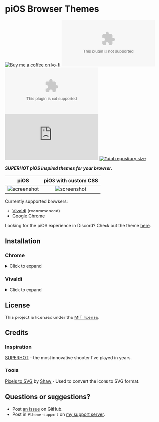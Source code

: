 [preview1]: https://github.com/Saltssaumure/pios-browser-theme/assets/29710355/87869b98-f04c-4324-a779-720c1234cd2b
[preview2]: https://github.com/Saltssaumure/pios-browser-theme/assets/29710355/bffbbf99-9a6d-4e0a-a65a-e9f6b3732375
[preview3]: https://github.com/Saltssaumure/pios-browser-theme/assets/29710355/61a45297-c8a1-4064-a0fc-218d6465cf4b
[preview4]: https://github.com/Saltssaumure/pios-browser-theme/assets/29710355/0652c7d6-d17e-425c-be64-cbbcc52e71e1

[github]:   https://github.com/Saltssaumure/pios-browser-theme
[issues]:   https://github.com/Saltssaumure/pios-browser-theme/issues
[license]:  https://github.com/Saltssaumure/pios-browser-theme/blob/main/LICENSE
[discord]:  https://discord.gg/uy8nKQVatp

[ko-fi]:                https://ko-fi.com/saltssaumure "Buy me a coffee!"
[dl-chrome-theme]:      https://github.com/Saltssaumure/pios-browser-theme/releases/latest/download/piOS-chrome-theme.zip "Get latest release for Chrome"
[dl-vivaldi-theme]:     https://github.com/Saltssaumure/pios-browser-theme/releases/latest/download/piOS-vivaldi-theme.zip "Get latest release for Vivaldi"
[dl-vivaldi-custom]:    https://github.com/Saltssaumure/pios-browser-theme/releases/latest/download/piOS-vivaldi-custom.css "Get latest release for Vivaldi"

[img-donate]:           https://img.shields.io/badge/Donate-ko--fi-orange?style=flat-square&logo=kofi&logoColor=orange
[img-chrome-theme]:     https://img.shields.io/github/downloads/Saltssaumure/pios-browser-theme/piOS-chrome-theme.zip?color=purple&label=Downloads&style=flat-square
[img-vivaldi-theme]:    https://img.shields.io/github/downloads/Saltssaumure/pios-browser-theme/piOS-vivaldi-theme.zip?color=purple&label=Downloads&style=flat-square
[img-vivaldi-custom]:   https://img.shields.io/github/downloads/Saltssaumure/pios-browser-theme/piOS-vivaldi-custom.css?color=purple&label=Downloads&style=flat-square
[img-repo-size]:        https://img.shields.io/github/repo-size/Saltssaumure/pios-browser-theme?label=Repository&style=flat-square

# piOS Browser Themes

[![Buy me a coffee on ko-fi][img-donate]][ko-fi]
[![Chrome GitHub downloads][img-chrome-theme]][dl-chrome-theme]
[![Vivaldi GitHub downloads][img-vivaldi-theme]][dl-vivaldi-theme]
[![Vivaldi Custom CSS GitHub downloads][img-vivaldi-custom]][dl-vivaldi-custom]
[![Total repository size][img-repo-size]][github]

**_SUPERHOT piOS inspired themes for your browser._**

|          piOS           |  piOS with custom CSS   |
| :---------------------: | :---------------------: |
| ![screenshot][preview1] | ![screenshot][preview2] |

Currently supported browsers:

- [Vivaldi](https://vivaldi.com/download/) (recommended)
- [Google Chrome](https://www.google.com/chrome/)

Looking for the piOS experience in Discord? Check out the theme [here](https://github.com/Saltssaumure/pios-discord-theme).


## Installation

### Chrome
<details><summary>Click to expand</summary>

1. Download `piOS-chrome-theme.zip` from the [latest release][dl-chrome-theme].
2. Unzip the file.
3. Open a new tab and go to `chrome://extensions`.
4. At the top right, slide the switch that says `Developer mode` to turn on Developer Mode.
5. At the top left, click the `Load unpacked` button. Find the newly unzipped folder that you downloaded and select it.
</details>

### Vivaldi
<details><summary>Click to expand</summary>

1. Download `piOS-vivaldi-theme.zip` from the [latest release][dl-vivaldi-theme].
2. Go to `Settings > Themes` in Vivaldi.
3. Click the `Open Theme...` button and select the downloaded file.

#### Additional CSS
1. Download `piOS-vivaldi-custom.css` from the [latest release][dl-vivaldi-theme] into its own folder.
2. Enter `vivaldi://experiments` into the address bar in Vivaldi.
3. Enable `Allow CSS modifications`.
4. Go to `Settings > Appearance > Custom UI Modifications`.
5. Select the folder containing the file you downloaded.
</details>


## License
This project is licensed under the [MIT license][license].


## Credits

### Inspiration
[SUPERHOT](https://superhotgame.com) - the most innovative shooter I've played in years.

### Tools
[Pixels to SVG](https://codepen.io/shshaw/pen/XbxvNj) by [Shaw](https://codepen.io/shshaw) - Used to convert the icons to SVG format.


## Questions or suggestions?

- Post [an issue][issues] on GitHub.
- Post in `#theme-support` on [my support server][discord].